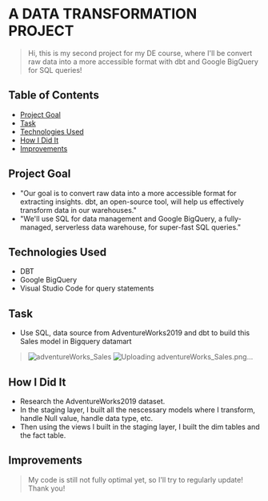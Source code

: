 # A DATA TRANSFORMATION PROJECT
> Hi, this is my second project for my DE course, where I'll be convert raw data into a more accessible format with dbt and Google BigQuery for SQL queries!

## Table of Contents
* [Project Goal](#project-goal)
* [Task](#task)
* [Technologies Used](#technologies-used)
* [How I Did It](#how-i-did-it)
* [Improvements](#improvements)

## Project Goal
- "Our goal is to convert raw data into a more accessible format for extracting insights. dbt, an open-source tool, will help us effectively transform data in our warehouses."
- "We'll use SQL for data management and Google BigQuery, a fully-managed, serverless data warehouse, for super-fast SQL queries."

## Technologies Used
- DBT
- Google BigQuery
- Visual Studio Code for query statements

## Task
- Use SQL, data source from AdventureWorks2019 and dbt to build this Sales model in Bigquery datamart
> ![adventureWorks_Sales](https://github.com/NhatTan1232/data-transforming-models/assets/126853176/349add67-b196-457d-b59c-2153c21dc036)
> ![Uploading adventureWorks_Sales.png…]()

## How I Did It
- Research the AdventureWorks2019 dataset.
- In the staging layer, I built all the nescessary models where I transform, handle Null value, handle data type, etc.
- Then using the views I built in the staging layer, I built the dim tables and the fact table.

## Improvements
> My code is still not fully optimal yet, so I'll try to regularly update!
> Thank you!
